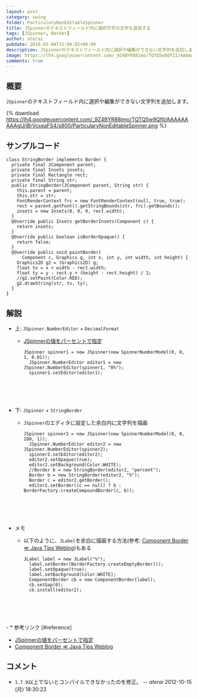 ```yaml
---
layout: post
category: swing
folder: ParticularyNonEditableSpinner
title: JSpinnerのテキストフィールド内に選択不可の文字を追加する
tags: [JSpinner, Border]
author: aterai
pubdate: 2010-01-04T15:04:02+09:00
description: JSpinnerのテキストフィールド内に選択や編集ができない文字列を追加します。
image: https://lh4.googleusercontent.com/_9Z4BYR88imo/TQTQ5w9QfII/AAAAAAAAAgU/iBrVcxeaFS4/s800/ParticularyNonEditableSpinner.png
comments: true
---
```

## 概要
`JSpinner`のテキストフィールド内に選択や編集ができない文字列を追加します。

{% download https://lh4.googleusercontent.com/_9Z4BYR88imo/TQTQ5w9QfII/AAAAAAAAAgU/iBrVcxeaFS4/s800/ParticularyNonEditableSpinner.png %}

## サンプルコード
<pre class="prettyprint"><code>class StringBorder implements Border {
  private final JComponent parent;
  private final Insets insets;
  private final Rectangle rect;
  private final String str;
  public StringBorder(JComponent parent, String str) {
    this.parent = parent;
    this.str = str;
    FontRenderContext frc = new FontRenderContext(null, true, true);
    rect = parent.getFont().getStringBounds(str, frc).getBounds();
    insets = new Insets(0, 0, 0, rect.width);
  }
  @Override public Insets getBorderInsets(Component c) {
    return insets;
  }
  @Override public boolean isBorderOpaque() {
    return false;
  }
  @Override public void paintBorder(
      Component c, Graphics g, int x, int y, int width, int height) {
    Graphics2D g2 = (Graphics2D) g;
    float tx = x + width - rect.width;
    float ty = y - rect.y + (height - rect.height) / 2;
    //g2.setPaint(Color.RED);
    g2.drawString(str, tx, ty);
  }
}
</code></pre>

## 解説
- 上: `JSpinner.NumberEditor` + `DecimalFormat`
    - [JSpinnerの値をパーセントで指定](https://ateraimemo.com/Swing/NumberEditor.html)
        
        <pre class="prettyprint"><code>JSpinner spinner1 = new JSpinner(new SpinnerNumberModel(0, 0, 1, 0.01));
        JSpinner.NumberEditor editor1 = new JSpinner.NumberEditor(spinner1, "0%");
        spinner1.setEditor(editor1);
</code></pre>
- 下: `JSpinner` + `StringBorder`
    - `JSpinner`のエディタに設定した余白内に文字列を描画
        
        <pre class="prettyprint"><code>JSpinner spinner2 = new JSpinner(new SpinnerNumberModel(0, 0, 100, 1));
        JSpinner.NumberEditor editor2 = new JSpinner.NumberEditor(spinner2);
        spinner2.setEditor(editor2);
        editor2.setOpaque(true);
        editor2.setBackground(Color.WHITE);
        //Border b = new StringBorder(editor2, "percent");
        Border b = new StringBorder(editor2, "%");
        Border c = editor2.getBorder();
        editor2.setBorder((c == null) ? b : BorderFactory.createCompoundBorder(c, b));
</code></pre>
- メモ
    - 以下のように、`JLabel`を余白に描画する方法(参考: [Component Border ≪ Java Tips Weblog](http://tips4java.wordpress.com/2009/09/27/component-border/))もある
        
        <pre class="prettyprint"><code>JLabel label = new JLabel("%");
        label.setBorder(BorderFactory.createEmptyBorder());
        label.setOpaque(true);
        label.setBackground(Color.WHITE);
        ComponentBorder cb = new ComponentBorder(label);
        cb.setGap(0);
        cb.install(editor2);
</code></pre>
    - * 参考リンク [#reference]
- [JSpinnerの値をパーセントで指定](https://ateraimemo.com/Swing/NumberEditor.html)
- [Component Border ≪ Java Tips Weblog](http://tips4java.wordpress.com/2009/09/27/component-border/)

<!-- dummy comment line for breaking list -->

## コメント
- `1.7.0`以上でないとコンパイルできなかったのを修正。 -- *aterai* 2012-10-15 (月) 18:30:23

<!-- dummy comment line for breaking list -->
